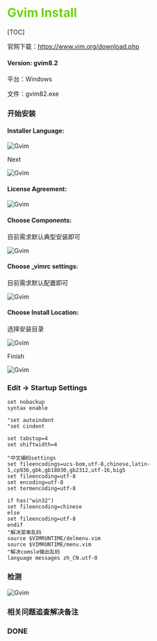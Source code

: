 # <font color=#69D600>Gvim Install</font>

[TOC]

官网下载：https://www.vim.org/download.php

#### Version: gvim8.2

平台：Windows

文件：gvim82.exe



### 开始安装

#### Installer Language:

![Gvim](../images/Gvim/Gvim001.png "Installer Language") 

Next

![Gvim](../images/Gvim/Gvim002.png "Next") 



#### License Agreement:

![Gvim](../images/Gvim/Gvim003.png "License Agreement") 



#### Choose Components:

目前需求默认典型安装即可

![Gvim](../images/Gvim/Gvim004.png "Choose Components") 



#### Choose _vimrc settings:

目前需求默认配置即可

![Gvim](../images/Gvim/Gvim005.png "Choose _vimrc settings") 



#### Choose Install Location:

选择安装目录

![Gvim](../images/Gvim/Gvim006.png "Choose Install Location") 

Finish

![Gvim](../images/Gvim/Gvim007.png "Finish") 



### Edit -> Startup Settings

```
set nobackup
syntax enable

"set autoindent
"set cindent

set tabstop=4
set shiftwidth=4

"中文编码settings
set fileencodings=ucs-bom,utf-8,chinese,latin-1,cp936,gbk,gb18030,gb2312,utf-16,big5
set fileencoding=utf-8
set encoding=utf-8
set termencoding=utf-8

if has("win32")
set fileencoding=chinese
else
set fileencoding=utf-8
endif
"解决菜单乱码
source $VIMRUNTIME/delmenu.vim
source $VIMRUNTIME/menu.vim
"解决comsle输出乱码
language messages zh_CN.utf-8
```



### 检测
![Gvim](../images/Gvim/Gvim008.png "Version") 



### 相关问题追查解决备注



### DONE



